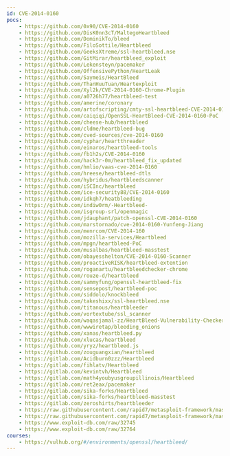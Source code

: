 ```yaml
---
id: CVE-2014-0160
pocs:
    - https://github.com/0x90/CVE-2014-0160
    - https://github.com/DisK0nn3cT/MaltegoHeartbleed
    - https://github.com/DominikTo/bleed
    - https://github.com/FiloSottile/Heartbleed
    - https://github.com/GeeksXtreme/ssl-heartbleed.nse
    - https://github.com/GitMirar/heartbleed_exploit
    - https://github.com/Lekensteyn/pacemaker
    - https://github.com/OffensivePython/HeartLeak
    - https://github.com/Saymeis/HeartBleed
    - https://github.com/ThanHuuTuan/Heartexploit
    - https://github.com/Xyl2k/CVE-2014-0160-Chrome-Plugin
    - https://github.com/a0726h77/heartbleed-test
    - https://github.com/amerine/coronary
    - https://github.com/artofscripting/cmty-ssl-heartbleed-CVE-2014-0160-HTTP-HTTPS
    - https://github.com/caiqiqi/OpenSSL-HeartBleed-CVE-2014-0160-PoC
    - https://github.com/cheese-hub/heartbleed
    - https://github.com/cldme/heartbleed-bug
    - https://github.com/cved-sources/cve-2014-0160
    - https://github.com/cyphar/heartthreader
    - https://github.com/einaros/heartbleed-tools
    - https://github.com/fb1h2s/CVE-2014-0160
    - https://github.com/hack3r-0m/heartbleed_fix_updated
    - https://github.com/hmlio/vaas-cve-2014-0160
    - https://github.com/hreese/heartbleed-dtls
    - https://github.com/hybridus/heartbleedscanner
    - https://github.com/iSCInc/heartbleed
    - https://github.com/ice-security88/CVE-2014-0160
    - https://github.com/idkqh7/heatbleeding
    - https://github.com/indiw0rm/-Heartbleed-
    - https://github.com/isgroup-srl/openmagic
    - https://github.com/jdauphant/patch-openssl-CVE-2014-0160
    - https://github.com/marstornado/cve-2014-0160-Yunfeng-Jiang
    - https://github.com/menrcom/CVE-2014-160
    - https://github.com/mozilla-services/Heartbleed
    - https://github.com/mpgn/heartbleed-PoC
    - https://github.com/musalbas/heartbleed-masstest
    - https://github.com/obayesshelton/CVE-2014-0160-Scanner
    - https://github.com/proactiveRISK/heartbleed-extention
    - https://github.com/roganartu/heartbleedchecker-chrome
    - https://github.com/rouze-d/heartbleed
    - https://github.com/sammyfung/openssl-heartbleed-fix
    - https://github.com/sensepost/heartbleed-poc
    - https://github.com/siddolo/knockbleed
    - https://github.com/takeshixx/ssl-heartbleed.nse
    - https://github.com/titanous/heartbleeder
    - https://github.com/vortextube/ssl_scanner
    - https://github.com/waqasjamal-zz/HeartBleed-Vulnerability-Checker
    - https://github.com/wwwiretap/bleeding_onions
    - https://github.com/xanas/heartbleed.py
    - https://github.com/xlucas/heartbleed
    - https://github.com/yryz/heartbleed.js
    - https://github.com/zouguangxian/heartbleed
    - https://gitlab.com/Acidburn0zzz/Heartbleed
    - https://gitlab.com/fihlatv/Heartbleed
    - https://gitlab.com/kevintvh/Heartbleed
    - https://gitlab.com/math4youbyusgroupillinois/Heartbleed
    - https://gitlab.com/ret2eax/pacemaker
    - https://gitlab.com/sika-forks/Heartbleed
    - https://gitlab.com/sika-forks/heartbleed-masstest
    - https://gitlab.com/zeroshirts/heartbleeder
    - https://raw.githubusercontent.com/rapid7/metasploit-framework/master/modules/auxiliary/scanner/ssl/openssl_heartbleed.rb
    - https://raw.githubusercontent.com/rapid7/metasploit-framework/master/modules/auxiliary/server/openssl_heartbeat_client_memory.rb
    - https://www.exploit-db.com/raw/32745
    - https://www.exploit-db.com/raw/32764
courses:
    - https://vulhub.org/#/environments/openssl/heartbleed/
---
```

